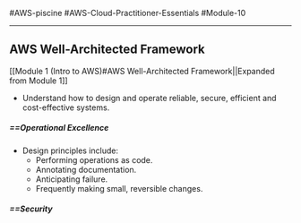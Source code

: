 #AWS-piscine #AWS-Cloud-Practitioner-Essentials #Module-10

-----
## AWS Well-Architected Framework
[[Module 1 (Intro to AWS)#AWS Well-Architected Framework||Expanded from Module 1]]
- Understand how to design and operate reliable, secure, efficient and cost-effective systems.
##### ==Operational Excellence
- Design principles include:
	- Performing operations as code.
	- Annotating documentation.
	- Anticipating failure.
	- Frequently making small, reversible changes.
##### ==Security

